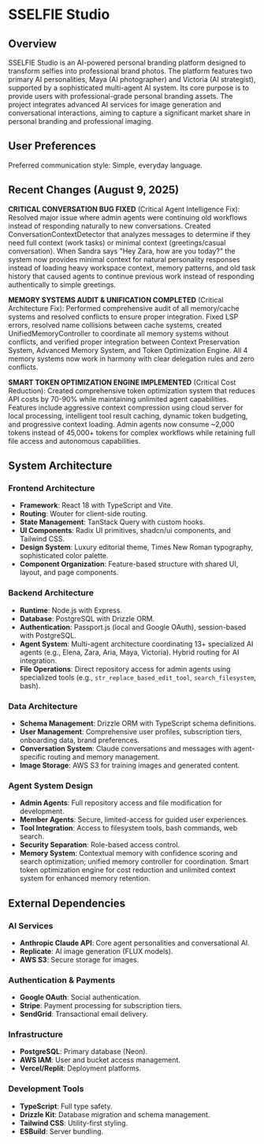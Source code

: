 # SSELFIE Studio

## Overview

SSELFIE Studio is an AI-powered personal branding platform designed to transform selfies into professional brand photos. The platform features two primary AI personalities, Maya (AI photographer) and Victoria (AI strategist), supported by a sophisticated multi-agent AI system. Its core purpose is to provide users with professional-grade personal branding assets. The project integrates advanced AI services for image generation and conversational interactions, aiming to capture a significant market share in personal branding and professional imaging.

## User Preferences

Preferred communication style: Simple, everyday language.

## Recent Changes (August 9, 2025)

**CRITICAL CONVERSATION BUG FIXED** (Critical Agent Intelligence Fix): Resolved major issue where admin agents were continuing old workflows instead of responding naturally to new conversations. Created ConversationContextDetector that analyzes messages to determine if they need full context (work tasks) or minimal context (greetings/casual conversation). When Sandra says "Hey Zara, how are you today?" the system now provides minimal context for natural personality responses instead of loading heavy workspace context, memory patterns, and old task history that caused agents to continue previous work instead of responding authentically to simple greetings.

**MEMORY SYSTEMS AUDIT & UNIFICATION COMPLETED** (Critical Architecture Fix): Performed comprehensive audit of all memory/cache systems and resolved conflicts to ensure proper integration. Fixed LSP errors, resolved name collisions between cache systems, created UnifiedMemoryController to coordinate all memory systems without conflicts, and verified proper integration between Context Preservation System, Advanced Memory System, and Token Optimization Engine. All 4 memory systems now work in harmony with clear delegation rules and zero conflicts.

**SMART TOKEN OPTIMIZATION ENGINE IMPLEMENTED** (Critical Cost Reduction): Created comprehensive token optimization system that reduces API costs by 70-90% while maintaining unlimited agent capabilities. Features include aggressive context compression using cloud server for local processing, intelligent tool result caching, dynamic token budgeting, and progressive context loading. Admin agents now consume ~2,000 tokens instead of 45,000+ tokens for complex workflows while retaining full file access and autonomous capabilities.

## System Architecture

### Frontend Architecture
- **Framework**: React 18 with TypeScript and Vite.
- **Routing**: Wouter for client-side routing.
- **State Management**: TanStack Query with custom hooks.
- **UI Components**: Radix UI primitives, shadcn/ui components, and Tailwind CSS.
- **Design System**: Luxury editorial theme, Times New Roman typography, sophisticated color palette.
- **Component Organization**: Feature-based structure with shared UI, layout, and page components.

### Backend Architecture
- **Runtime**: Node.js with Express.
- **Database**: PostgreSQL with Drizzle ORM.
- **Authentication**: Passport.js (local and Google OAuth), session-based with PostgreSQL.
- **Agent System**: Multi-agent architecture coordinating 13+ specialized AI agents (e.g., Elena, Zara, Aria, Maya, Victoria). Hybrid routing for AI integration.
- **File Operations**: Direct repository access for admin agents using specialized tools (e.g., `str_replace_based_edit_tool`, `search_filesystem`, bash).

### Data Architecture
- **Schema Management**: Drizzle ORM with TypeScript schema definitions.
- **User Management**: Comprehensive user profiles, subscription tiers, onboarding data, brand preferences.
- **Conversation System**: Claude conversations and messages with agent-specific routing and memory management.
- **Image Storage**: AWS S3 for training images and generated content.

### Agent System Design
- **Admin Agents**: Full repository access and file modification for development.
- **Member Agents**: Secure, limited-access for guided user experiences.
- **Tool Integration**: Access to filesystem tools, bash commands, web search.
- **Security Separation**: Role-based access control.
- **Memory System**: Contextual memory with confidence scoring and search optimization; unified memory controller for coordination. Smart token optimization engine for cost reduction and unlimited context system for enhanced memory retention.

## External Dependencies

### AI Services
- **Anthropic Claude API**: Core agent personalities and conversational AI.
- **Replicate**: AI image generation (FLUX models).
- **AWS S3**: Secure storage for images.

### Authentication & Payments
- **Google OAuth**: Social authentication.
- **Stripe**: Payment processing for subscription tiers.
- **SendGrid**: Transactional email delivery.

### Infrastructure
- **PostgreSQL**: Primary database (Neon).
- **AWS IAM**: User and bucket access management.
- **Vercel/Replit**: Deployment platforms.

### Development Tools
- **TypeScript**: Full type safety.
- **Drizzle Kit**: Database migration and schema management.
- **Tailwind CSS**: Utility-first styling.
- **ESBuild**: Server bundling.